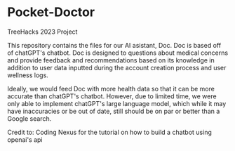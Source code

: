 # Pocket-Doctor

TreeHacks 2023 Project

This repository contains the files for our AI asistant, Doc. Doc is based off of chatGPT's chatbot. Doc is designed to questions about medical concerns and provide feedback and recommendations based on its knowledge in addition to user data inputted during the account creation process and user wellness logs. 

Ideally, we would feed Doc with more health data so that it can be more accurate than chatGPT's chatbot. However, due to limited time, we were only able to implement chatGPT's large language model, which while it may have inaccuracies or be out of date, still should be on par or better than a Google search.

Credit to: Coding Nexus for the tutorial on how to build a chatbot using openai's api
